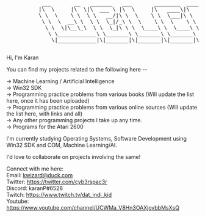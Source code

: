 <!---
- 👋 Hi, I’m @94kp
- 👀 I’m interested in ...
- 🌱 I’m currently learning ...
- 💞️ I’m looking to collaborate on ...
- 📫 How to reach me ...
--->

<!---
94kp/94kp is a ✨ special ✨ repository because its `README.md` (this file) appears on your GitHub profile.
You can click the Preview link to take a look at your changes.
--->
<pre>
           ___       __   _______   ___       ________  ________  _____ ______   _______      
          |\  \     |\  \|\  ___ \ |\  \     |\   ____\|\   __  \|\   _ \  _   \|\  ___ \     
          \ \  \    \ \  \ \   __/|\ \  \    \ \  \___|\ \  \|\  \ \  \\\__\ \  \ \   __/|    
           \ \  \  __\ \  \ \  \_|/_\ \  \    \ \  \    \ \  \\\  \ \  \\|__| \  \ \  \_|/__  
            \ \  \|\__\_\  \ \  \_|\ \ \  \____\ \  \____\ \  \\\  \ \  \    \ \  \ \  \_|\ \ 
             \ \____________\ \_______\ \_______\ \_______\ \_______\ \__\    \ \__\ \_______\
              \|____________|\|_______|\|_______|\|_______|\|_______|\|__|     \|__|\|_______|

</pre> 

Hi, I'm Karan

You can find my projects related to the following here --

-> Machine Learning / Artificial Intelligence <br>
-> Win32 SDK <br>
-> Programming practice problems from various books (Will update the list here, once it has been uploaded) <br>
-> Programming practice problems from various online sources (Will update the list here, with links and all) <br>
-> Any other programming projects I take up any time. <br>
           -> Programs for the Atari 2600

I'm currently studying Operating Systems, Software Development using Win32 SDK and COM, Machine Learning/AI.

I'd love to collaborate on projects involving the same!


Connect with me here: <br>
Email: kwizard@duck.com<br>
Twitter: https://twitter.com/cyb3rspac3r<br>
Discord: karanP#6528<br>
Twitch: https://www.twitch.tv/dat_indi_kid<br>
Youtube: https://www.youtube.com/channel/UCWMa_V8Hn3OAXjovbbMsXsQ<br>
